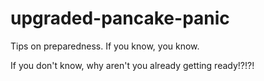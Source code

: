 # upgraded-pancake-panic

Tips on preparedness. If you know, you know.

If you don't know, why aren't you already getting ready!?!?!
